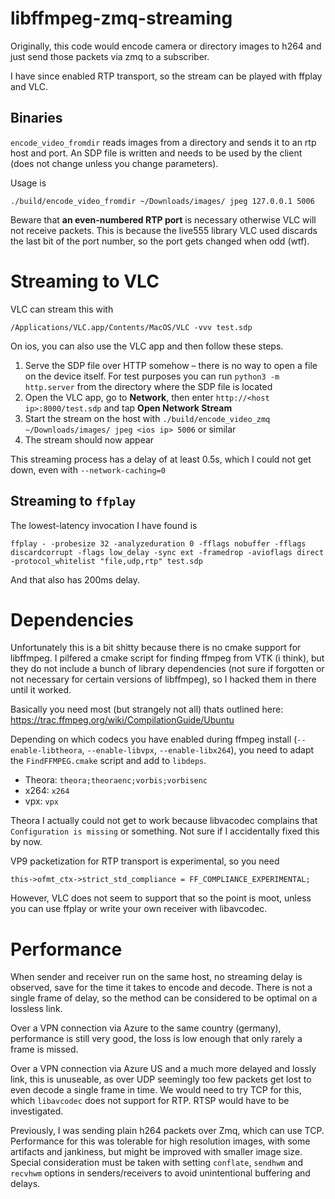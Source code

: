 # libffmpeg-zmq-streaming
Originally, this code would encode camera or directory images to h264 and just send
those packets via zmq to a subscriber.

I have since enabled RTP transport, so the stream can be played with ffplay and VLC.

## Binaries

`encode_video_fromdir` reads images from a directory and sends it to an rtp host and port. An SDP file is written and
needs to be used by the client (does not change unless you change parameters).

Usage is

```
./build/encode_video_fromdir ~/Downloads/images/ jpeg 127.0.0.1 5006
```

Beware that **an even-numbered RTP port** is necessary otherwise VLC will not receive
packets. This is because the live555 library VLC used discards the last bit of the port
number, so the port gets changed when odd (wtf).


# Streaming to VLC

VLC can stream this with

```
/Applications/VLC.app/Contents/MacOS/VLC -vvv test.sdp
```

On ios, you can also use the VLC app and then follow these steps.

1. Serve the SDP file over HTTP somehow – there is no way to open a file on the device
   itself. For test purposes you can run `python3 -m http.server` from the directory
   where the SDP file is located
2. Open the VLC app, go to **Network**, then enter `http://<host ip>:8000/test.sdp` and
   tap **Open Network Stream**
3. Start the stream on the host with `./build/encode_video_zmq ~/Downloads/images/ jpeg <ios ip> 5006` or similar
4. The stream should now appear

This streaming process has a delay of at least 0.5s, which I could not get down, even with
`--network-caching=0`

## Streaming to `ffplay`

The lowest-latency invocation I have found is

```
ffplay - -probesize 32 -analyzeduration 0 -fflags nobuffer -fflags discardcorrupt -flags low_delay -sync ext -framedrop -avioflags direct -protocol_whitelist "file,udp,rtp" test.sdp
```

And that also has 200ms delay.


# Dependencies
Unfortunately this is a bit shitty because there is no cmake support for libffmpeg. I pilfered a cmake script for finding ffmpeg from VTK (i think),
but they do not include a bunch of library dependencies (not sure if forgotten or not necessary for certain versions of libffmpeg), so I hacked them in there until it worked.

Basically you need most (but strangely not all) thats outlined here: https://trac.ffmpeg.org/wiki/CompilationGuide/Ubuntu

Depending on which codecs you have enabled during ffmpeg install
(`--enable-libtheora`, `--enable-libvpx`, `--enable-libx264`), you need to adapt the
`FindFFMPEG.cmake` script and add to `libdeps`.

- Theora: `theora;theoraenc;vorbis;vorbisenc`
- x264: `x264`
- vpx: `vpx`

Theora I actually could not get to work because libvacodec complains that `Configuration
is missing` or something. Not sure if I accidentally fixed this by now.

VP9 packetization for RTP transport is experimental, so you need

```
this->ofmt_ctx->strict_std_compliance = FF_COMPLIANCE_EXPERIMENTAL;
```

However, VLC does not seem to support that so the point is moot, unless you can use
ffplay or write your own receiver with libavcodec.

# Performance

When sender and receiver run on the same host, no streaming delay is observed, save for
the time it takes to encode and decode. There is not a single frame of delay, so the
method can be considered to be optimal on a lossless link.

Over a VPN connection via Azure to the same country (germany), performance is still very
good, the loss is low enough that only rarely a frame is missed.

Over a VPN connection via Azure US and a much more delayed and lossly link, this is
unuseable, as over UDP seemingly too few packets get lost to even decode a single frame
in time. We would need to try TCP for this, which `libavcodec` does not support for RTP.
RTSP would have to be investigated.

Previously, I was sending plain h264 packets over Zmq, which can use TCP. Performance
for this was tolerable for high resolution images, with some artifacts and jankiness,
but might be improved with smaller image size. Special consideration must be taken with
setting `conflate`, `sendhwm` and `recvhwm` options in senders/receivers to avoid
unintentional buffering and delays.
